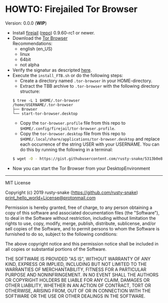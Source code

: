 # HOWTO: Firejailed Tor Browser #

Version: 0.0.0 (**WIP**)

  * Install [firejail](https://firejail.wordpress.com/) ([repo](https://github.com/netblue30/firejail)) 0.9.60-rc1 or newer.
  * Download the [Tor Browser](https://www.torproject.org/download/)  
    Recommendations:
    * english (en\_US)
    * linux
    * 64bit
    * not alpha
  * Verify the signatur as descripted [here](https://www.torproject.org/docs/verifying-signatures.html.en).
  * Execute the `install_FTB.sh` or do the following steps:
    * Create a directory named `.tor-browser` in your HOME-directory.
    * Extract the TBB archive to `.tor-browser` with the following directory structure:
    ```
    $ tree -L 1 $HOME/.tor-browser
    /home/USERNAME/.tor-browser
    ├── Browser
    └── start-tor-browser.desktop
    ```
    * Copy the `tor-browser.profile` file from this repo to `$HOME/.config/firejail/tor-browser.profile`.
    * Copy the `tor-browser.desktop` file from this repo to `$HOME/.local/share/applications/tor-browser.desktop` and replace each occurrence of the string USER with your USERNAME. You can do this by running the following in a terminal:
    ```sh
    $ wget -O - https://gist.githubusercontent.com/rusty-snake/5313b0e8264a43a27d968f2005d40f53/raw/tor-browser.desktop | sed "s/USER/$USER/g" > $HOME/.local/share/applications/tor-browser.desktop
    ```
  * Now you can start the Tor Browser from your DesktopEnvironment

--------------------

MIT License

Copyright (c) 2019 rusty-snake (https://github.com/rusty-snake) <print_hello_world+License@protonmail.com>

Permission is hereby granted, free of charge, to any person obtaining a copy
of this software and associated documentation files (the "Software"), to deal
in the Software without restriction, including without limitation the rights
to use, copy, modify, merge, publish, distribute, sublicense, and/or sell
copies of the Software, and to permit persons to whom the Software is
furnished to do so, subject to the following conditions:

The above copyright notice and this permission notice shall be included in all
copies or substantial portions of the Software.

THE SOFTWARE IS PROVIDED "AS IS", WITHOUT WARRANTY OF ANY KIND, EXPRESS OR
IMPLIED, INCLUDING BUT NOT LIMITED TO THE WARRANTIES OF MERCHANTABILITY,
FITNESS FOR A PARTICULAR PURPOSE AND NONINFRINGEMENT. IN NO EVENT SHALL THE
AUTHORS OR COPYRIGHT HOLDERS BE LIABLE FOR ANY CLAIM, DAMAGES OR OTHER
LIABILITY, WHETHER IN AN ACTION OF CONTRACT, TORT OR OTHERWISE, ARISING FROM,
OUT OF OR IN CONNECTION WITH THE SOFTWARE OR THE USE OR OTHER DEALINGS IN THE
SOFTWARE.
